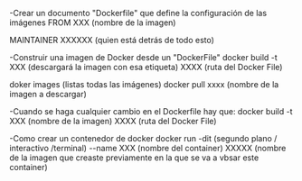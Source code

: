 -Crear un documento "Dockerfile" que define la configuración de las imágenes
FROM XXX (nombre de la imagen) 

MAINTAINER XXXXXX (quien está detrás de todo esto)

-Construir una imagen de Docker desde un "DockerFile"
docker build -t XXX (descargará la imagen con esa etiqueta) XXXX (ruta del Docker File)

doker images (listas todas las imágenes)
docker pull xxxx (nombre de la imagen a descargar)

-Cuando se haga cualquier cambio en el Dockerfile hay que:
docker build -t XXX (nombre de la imagen) XXXX (ruta del Docker File)

-Como crear un contenedor de docker 
docker run -dit (segundo plano / interactivo /terminal)  --name XXX (nombre del container) XXXXX (nombre de la imagen que creaste previamente en la que se va a vbsar este container)